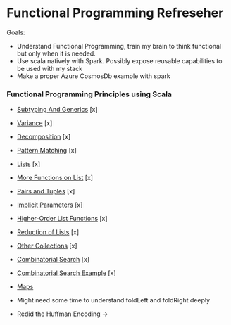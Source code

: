 # Functional Programming Refreseher

Goals:
* Understand Functional Programming, train my brain to think functional but only when it is needed.
* Use scala natively with Spark. Possibly expose reusable capabilities to be used with my stack
* Make a proper Azure CosmosDb example with spark

### Functional Programming Principles using Scala
* [Subtyping And Generics](https://www.coursera.org/learn/progfun1/lecture/KvSC2/lecture-4-3-subtyping-and-generics) [x]
* [Variance](https://www.coursera.org/learn/progfun1/lecture/dnreZ/lecture-4-4-variance-optional) [x]
* [Decomposition](https://www.coursera.org/learn/progfun1/lecture/8ZaPo/lecture-4-5-decomposition) [x]
* [Pattern Matching](https://www.coursera.org/learn/progfun1/lecture/cdHAM/lecture-4-6-pattern-matching) [x]
* [Lists](https://www.coursera.org/learn/progfun1/lecture/TFjsY/lecture-4-7-lists) [x]
* [More Functions on List](https://www.coursera.org/learn/progfun1/lecture/XYlER/lecture-5-1-more-functions-on-lists) [x]
* [Pairs and Tuples](https://www.coursera.org/learn/progfun1/lecture/0uFfe/lecture-5-2-pairs-and-tuples) [x]
* [Implicit Parameters](https://www.coursera.org/learn/progfun1/lecture/82wi4/lecture-5-3-implicit-parameters) [x]
* [Higher-Order List Functions](https://www.coursera.org/learn/progfun1/lecture/UWSpZ/lecture-5-4-higher-order-list-functions) [x]
* [Reduction of Lists](https://www.coursera.org/learn/progfun1/lecture/UpWlj/lecture-5-5-reduction-of-lists) [x]
* [Other Collections](https://www.coursera.org/learn/progfun1/lecture/d0fdt/lecture-6-1-other-collections) [x]
* [Combinatorial Search](https://www.coursera.org/learn/progfun1/lecture/JIPKx/lecture-6-2-combinatorial-search-and-for-expressions) [x]
* [Combinatorial Search Example](https://www.coursera.org/learn/progfun1/lecture/H3cKk/lecture-6-3-combinatorial-search-example) [x]
* [Maps](https://www.coursera.org/learn/progfun1/lecture/weqsE/lecture-6-4-maps)

* Might need some time to understand foldLeft and foldRight deeply

* Redid the Huffman Encoding -> [](https://github.com/thehoneymad/coursera/tree/master/Functional%20Programming%20In%20Scala/Excercises/Week4/patmat)
